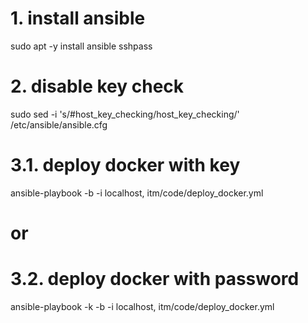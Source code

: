 # 1. install ansible
sudo apt -y install ansible sshpass

# 2. disable key check
sudo sed -i 's/#host_key_checking/host_key_checking/' /etc/ansible/ansible.cfg

# 3.1. deploy docker with key
ansible-playbook -b -i localhost, itm/code/deploy_docker.yml

# or

# 3.2. deploy docker with password
ansible-playbook -k -b -i localhost, itm/code/deploy_docker.yml
